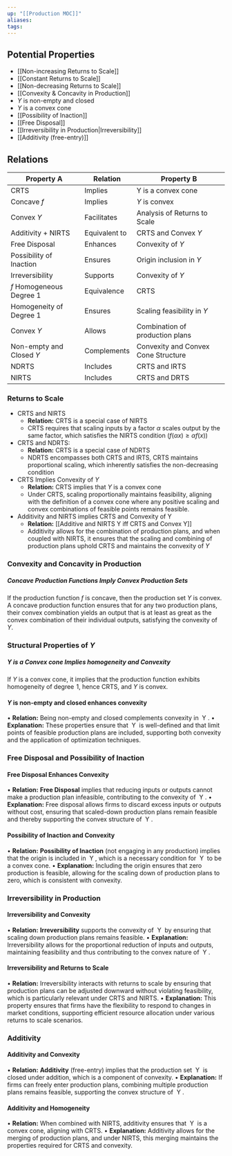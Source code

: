 ```yaml
---
up: "[[Production MOC]]"
aliases: 
tags:
---
```

## Potential Properties 
- [[Non-increasing Returns to Scale]]
- [[Constant Returns to Scale]]
- [[Non-decreasing Returns to Scale]]
- [[Convexity & Concavity in Production]]
- $Y$ is non-empty and closed 
- $Y$ is a convex cone 
- [[Possibility of Inaction]]
- [[Free Disposal]]
- [[Irreversibility in Production|Irreversibility]]
- [[Additivity (free-entry)]]

## Relations 

| Property A               | Relation      | Property B                          |
| ------------------------ | ------------- | ----------------------------------- |
| CRTS                     | Implies       | Y is a convex cone                  |
| Concave $f$              | Implies       | $Y$ is convex                       |
| Convex $Y$               | Facilitates   | Analysis of Returns to Scale        |
| Additivity + NIRTS       | Equivalent to | CRTS and Convex $Y$                 |
| Free Disposal            | Enhances      | Convexity of $Y$                    |
| Possibility of Inaction  | Ensures       | Origin inclusion in $Y$             |
| Irreversibility          | Supports      | Convexity of $Y$                    |
| $f$ Homogeneous Degree 1 | Equivalence   | CRTS                                |
| Homogeneity of Degree 1  | Ensures       | Scaling feasibility in $Y$          |
| Convex $Y$               | Allows        | Combination of production plans     |
| Non-empty and Closed $Y$ | Complements   | Convexity and Convex Cone Structure |
| NDRTS                    | Includes      | CRTS and IRTS                       |
| NIRTS                    | Includes      | CRTS and DRTS                       |


### Returns to Scale 
- CRTS and NIRTS
	- **Relation:** CRTS is a special case of NIRTS 
	- CRTS requires that scaling inputs by a factor $\alpha$ scales output by the same factor, which satisfies the NIRTS condition ($f(\alpha x)\geq \alpha f(x)$)
- CRTS and NDRTS: 
	- **Relation:** CRTS is a special case of NDRTS
	- NDRTS encompasses both CRTS and IRTS, CRTS maintains proportional scaling, which inherently satisfies the non-decreasing condition 
- CRTS Implies Convexity of $Y$ 
	- **Relation:** CRTS implies that $Y$ is a convex cone 
	- Under CRTS, scaling proportionally maintains feasibility, aligning with the definition of a convex cone where any positive scaling and convex combinations of feasible points remains feasible. 
- Additivity and NIRTS implies CRTS and Convexity of Y
	- **Relation:** [[Additive and NIRTS Y iff CRTS and Convex Y]]
	- Additivity allows for the combination of production plans, and when coupled with NIRTS, it ensures that the scaling and combining of production plans uphold CRTS and maintains the convexity of $Y$ 

### Convexity and Concavity in Production 

##### Concave Production Functions Imply Convex Production Sets 

If the production function $f$ is concave, then the production set $Y$ is convex. A concave production function ensures that for any two production plans, their convex combination yields an output that is at least as great as the convex combination of their individual outputs, satisfying the convexity of $Y$. 

### Structural Properties of $Y$ 

##### $Y$ is a Convex cone Implies homogeneity and Convexity

If $Y$ is a convex cone, it implies that the production function exhibits homogeneity of degree $\hspace{0pt}1$, hence CRTS, and $Y$ is convex. 

#### $Y$ is non-empty and closed enhances convexity 
• **Relation:** Being non-empty and closed complements convexity in  Y .
• **Explanation:** These properties ensure that  Y  is well-defined and that limit points of feasible production plans are included, supporting both convexity and the application of optimization techniques.

### Free Disposal and Possibility of Inaction 

#### Free Disposal Enhances Convexity 
• **Relation:** **Free Disposal** implies that reducing inputs or outputs cannot make a production plan infeasible, contributing to the convexity of  Y .
• **Explanation:** Free disposal allows firms to discard excess inputs or outputs without cost, ensuring that scaled-down production plans remain feasible and thereby supporting the convex structure of  Y .

#### Possibility of Inaction and Convexity 
• **Relation:** **Possibility of Inaction** (not engaging in any production) implies that the origin is included in  Y , which is a necessary condition for  Y  to be a convex cone.
• **Explanation:** Including the origin ensures that zero production is feasible, allowing for the scaling down of production plans to zero, which is consistent with convexity.

### Irreversibility in Production 

#### Irreversibility and Convexity
• **Relation:** **Irreversibility** supports the convexity of  Y  by ensuring that scaling down production plans remains feasible.
• **Explanation:** Irreversibility allows for the proportional reduction of inputs and outputs, maintaining feasibility and thus contributing to the convex nature of  Y .

#### Irreversibility and Returns to Scale
• **Relation:** Irreversibility interacts with returns to scale by ensuring that production plans can be adjusted downward without violating feasibility, which is particularly relevant under CRTS and NIRTS.
• **Explanation:** This property ensures that firms have the flexibility to respond to changes in market conditions, supporting efficient resource allocation under various returns to scale scenarios.

### Additivity 

#### Additivity and Convexity
• **Relation:** **Additivity** (free-entry) implies that the production set  Y  is closed under addition, which is a component of convexity.
• **Explanation:** If firms can freely enter production plans, combining multiple production plans remains feasible, supporting the convex structure of  Y .

#### Additivity and Homogeneity
• **Relation:** When combined with NIRTS, additivity ensures that  Y  is a convex cone, aligning with CRTS.
• **Explanation:** Additivity allows for the merging of production plans, and under NIRTS, this merging maintains the properties required for CRTS and convexity.